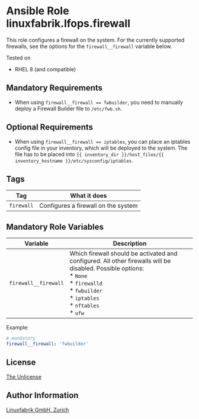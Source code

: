 # Ansible Role linuxfabrik.lfops.firewall

This role configures a firewall on the system. For the currently supported firewalls, see the options for the `firewall__firewall` variable below.

Tested on

* RHEL 8 (and compatible)


## Mandatory Requirements

* When using `firewall__firewall == fwbuilder`, you need to manually deploy a Firewall Builder file to `/etc/fwb.sh`.


## Optional Requirements

* When using `firewall__firewall == iptables`, you can place an iptables config file in your inventory, which will be deployed to the system. The file has to be placed into `{{ inventory_dir }}/host_files/{{ inventory_hostname }}/etc/sysconfig/iptables`.


## Tags

| Tag        | What it does                        |
| ---        | ------------                        |
| `firewall` | Configures a firewall on the system |


## Mandatory Role Variables

| Variable             | Description                                                                                                                                                                                               |
| --------             | -----------                                                                                                                                                                                               |
| `firewall__firewall` | Which firewall should be activated and configured. All other firewalls will be disabled. Possible options:<br> * `None`<br> * `firewalld`<br> * `fwbuilder`<br> * `iptables`<br> * `nftables`<br> * `ufw` |

Example:
```yaml
# mandatory
firewall__firewall: 'fwbuilder'
```


## License

[The Unlicense](https://unlicense.org/)


## Author Information

[Linuxfabrik GmbH, Zurich](https://www.linuxfabrik.ch)
